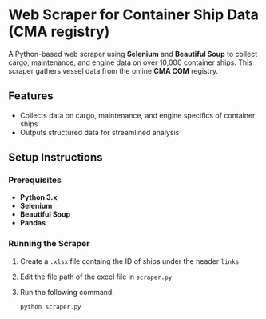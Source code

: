 # Web Scraper for Container Ship Data (CMA registry)

A Python-based web scraper using **Selenium** and **Beautiful Soup** to collect cargo, maintenance, and engine data on over 10,000 container ships. This scraper gathers vessel data from the online **CMA CGM** registry.

## Features
- Collects data on cargo, maintenance, and engine specifics of container ships
- Outputs structured data for streamlined analysis

## Setup Instructions

### Prerequisites
- **Python 3.x**
- **Selenium**
- **Beautiful Soup**
- **Pandas**

### Running the Scraper

1. Create a `.xlsx` file containg the ID of ships under the header `links`
2. Edit the file path of the excel file in `scraper.py`
3. Run the following command:

   ```bash
   python scraper.py
